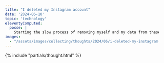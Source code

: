 ```yaml
---
title: "I deleted my Instagram account"
date: '2024-06-10'
topic: 'technology'
eleventyComputed:
  posse: |
    Starting the slow process of removing myself and my data from these giant tech platforms.
images:
  - "/assets/images/collecting/thoughts/2024/06/i-deleted-my-instagram-account-01.jpg"
---
```


{% include "partials/thought.html" %}